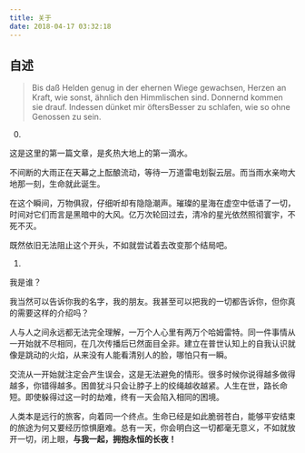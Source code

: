 ```yaml
---
title: 关于
date: 2018-04-17 03:32:18
---
```

<h2>自述</h2>

<blockquote cite="Friedrich Hölderlin 《Brot und Wein》" class="quote">
	Bis daß Helden genug in der ehernen Wiege gewachsen,
	Herzen an Kraft, wie sonst, ähnlich den Himmlischen sind. Donnernd kommen sie drauf.
	Indessen dünket mir öftersBesser zu schlafen, wie so ohne Genossen zu sein.
</blockquote>

0.

这是这里的第一篇文章，是炙热大地上的第一滴水。

不间断的大雨正在天幕之上酝酿流动，等待一万道雷电划裂云层。而当雨水亲吻大地那一刻，生命就此诞生。

在这个瞬间，万物俱寂，仔细听却有隐隐潮声。璀璨的星海在虚空中低语了一切，时间对它们而言是黑暗中的大风。亿万次轮回过去，清冷的星光依然照彻寰宇，不死不灭。

既然依旧无法阻止这个开头，不如就尝试着去改变那个结局吧。

1.

我是谁？

我当然可以告诉你我的名字，我的朋友。我甚至可以把我的一切都告诉你，但你真的需要这样的介绍吗？

人与人之间永远都无法完全理解，一万个人心里有两万个哈姆雷特。同一件事情从一开始就不尽相同，在几次传播后已然面目全非。建立在普世认知上的自我认识就像是跳动的火焰，从来没有人能看清别人的脸，哪怕只有一瞬。

交流从一开始就注定会产生误会，这是无法避免的情形。很多时候你说得越多做得越多，你错得越多。困兽犹斗只会让脖子上的绞绳越收越紧。人生在世，路长命短。即使躲得过这一时的劫难，终有一天会陷入相同的困境。

人类本是远行的旅客，向着同一个终点。生命已经是如此脆弱苍白，能够平安结束的旅途为何又要经历惊惧磨难。总有一天，你会明白这一切都毫无意义，不如就放开一切，闭上眼，<strong>与我一起，拥抱永恒的长夜！</strong>
